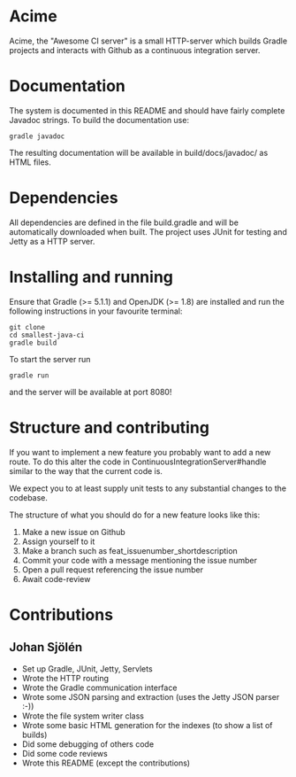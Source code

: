 # Acime

Acime, the "Awesome CI server" is a small HTTP-server which builds Gradle projects and interacts with Github as a continuous integration server.


# Documentation

The system is documented in this README and should have fairly complete Javadoc strings.
To build the documentation use:
```
gradle javadoc
```

The resulting documentation will be available in build/docs/javadoc/ as HTML files.

# Dependencies

All dependencies are defined in the file build.gradle and will be automatically downloaded when built.
The project uses JUnit for testing and Jetty as a HTTP server.

# Installing and running

Ensure that Gradle (>= 5.1.1) and OpenJDK (>= 1.8) are installed and run the following instructions in your favourite terminal:

```
git clone
cd smallest-java-ci
gradle build
```

To start the server run
```
gradle run
```
and the server will be available at port 8080!

# Structure and contributing

If you want to implement a new feature you probably want to add a new route.
To do this alter the code in ContinuousIntegrationServer\#handle similar to the way that the current code is.

We expect you to at least supply unit tests to any substantial changes to the codebase.

The structure of what you should do for a new feature looks like this:

1. Make a new issue on Github
2. Assign yourself to it
3. Make a branch such as feat\_issuenumber\_shortdescription
4. Commit your code with a message mentioning the issue number
5. Open a pull request referencing the issue number
6. Await code-review

# Contributions

## Johan Sjölén
- Set up Gradle, JUnit, Jetty, Servlets
- Wrote the HTTP routing
- Wrote the Gradle communication interface
- Wrote some JSON parsing and extraction (uses the Jetty JSON parser :-))
- Wrote the file system writer class
- Wrote some basic HTML generation for the indexes (to show a list of builds)
- Did some debugging of others code
- Did some code reviews
- Wrote this README (except the contributions)
